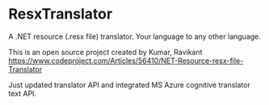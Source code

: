 # ResxTranslator
A .NET resource (.resx file) translator. Your language to any other language.

This is an open source project created by Kumar, Ravikant https://www.codeproject.com/Articles/56410/NET-Resource-resx-file-Translator

Just updated translator API and integrated MS Azure cognitive translator text API.
